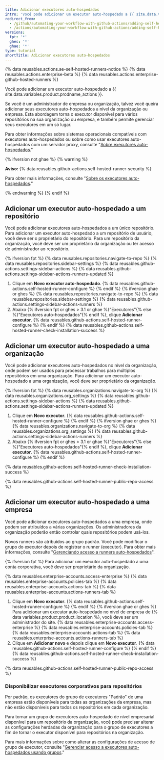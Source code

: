 ```yaml
---
title: Adicionar executores auto-hospedados
intro: 'Você pode adicionar um executor auto-hospedado a {{ site.data.variables.product.prodname_actions }}.'
redirect_from:
  - /github/automating-your-workflow-with-github-actions/adding-self-hosted-runners
  - /actions/automating-your-workflow-with-github-actions/adding-self-hosted-runners
versions:
  fpt: '*'
  ghes: '*'
  ghae: '*'
type: tutorial
shortTitle: Adicionar executores auto-hospedados
---
```


{% data reusables.actions.ae-self-hosted-runners-notice %}
{% data reusables.actions.enterprise-beta %}
{% data reusables.actions.enterprise-github-hosted-runners %}

Você pode adicionar um executor auto-hospedado a {{ site.data.variables.product.prodname_actions }}.

Se você é um administrador de empresa ou organização, talvez você queira adicionar seus executores auto-hospedados a nível da organização ou empresa. Esta abordagem torna o executor disponível para vários repositórios na sua organização ou empresa, e também permite gerenciar seus executores em um só lugar.

Para obter informações sobre sistemas operacionais compatíveis com executores auto-hospedados ou sobre como usar executores auto-hospedados com um servidor proxy, consulte "[Sobre executores auto-hospedados](/github/automating-your-workflow-with-github-actions/about-self-hosted-runners)."

{% ifversion not ghae %}
{% warning %}

**Aviso:** {% data reusables.github-actions.self-hosted-runner-security %}

Para obter mais informações, consulte "[Sobre os executores auto-hospedados](/github/automating-your-workflow-with-github-actions/about-self-hosted-runners#self-hosted-runner-security-with-public-repositories)."

{% endwarning %}
{% endif %}

## Adicionar um executor auto-hospedado a um repositório

Você pode adicionar executores auto-hospedados a um único repositório. Para adicionar um executor auto-hospedado a um repositório de usuário, você deve ser o proprietário do repositório. Para um repositório da organização, você deve ser um proprietário da organização ou ter acesso de administrador ao repositório.

{% ifversion fpt %}
{% data reusables.repositories.navigate-to-repo %}
{% data reusables.repositories.sidebar-settings %}
{% data reusables.github-actions.settings-sidebar-actions %}
{% data reusables.github-actions.settings-sidebar-actions-runners-updated %}
1. Clique em **Novo executor auto-hospedado**.
{% data reusables.github-actions.self-hosted-runner-configure %}
{% endif %}
{% ifversion ghae or ghes %}
{% data reusables.repositories.navigate-to-repo %}
{% data reusables.repositories.sidebar-settings %}
{% data reusables.github-actions.settings-sidebar-actions-runners %}
1. Abaixo
{% ifversion fpt or ghes > 3.1 or ghae %}"Executores"{% else %}"Executores auto-hospedados"{% endif %}, clique **Adicionar executor**.
{% data reusables.github-actions.self-hosted-runner-configure %}
{% endif %}
{% data reusables.github-actions.self-hosted-runner-check-installation-success %}

## Adicionar um executor auto-hospedado a uma organização

Você pode adicionar executores auto-hospedados no nível da organização, onde podem ser usados para processar trabalhos para múltiplos repositórios em uma organização. Para adicionar um executor auto-hospedado a uma organização, você deve ser proprietário da organização.

{% ifversion fpt %}
{% data reusables.organizations.navigate-to-org %}
{% data reusables.organizations.org_settings %}
{% data reusables.github-actions.settings-sidebar-actions %}
{% data reusables.github-actions.settings-sidebar-actions-runners-updated %}
1. Clique em **Novo executor**.
{% data reusables.github-actions.self-hosted-runner-configure %}
{% endif %}
{% ifversion ghae or ghes %}
{% data reusables.organizations.navigate-to-org %}
{% data reusables.organizations.org_settings %}
{% data reusables.github-actions.settings-sidebar-actions-runners %}
1. Abaixo
{% ifversion fpt or ghes > 3.1 or ghae %}"Executores"{% else %}"Executores auto-hospedados"{% endif %}, clique **Adicionar executor**.
{% data reusables.github-actions.self-hosted-runner-configure %}
{% endif %}

{% data reusables.github-actions.self-hosted-runner-check-installation-success %}

{% data reusables.github-actions.self-hosted-runner-public-repo-access %}

## Adicionar um executor auto-hospedado a uma empresa

Você pode adicionar executores auto-hospedados a uma empresa, onde podem ser atribuídos a várias organizações. Os administradores da organização poderão então controlar quais repositórios podem usá-los.

Novos runners são atribuídos ao grupo padrão. Você pode modificar o grupo do executor depois de registrar o runner (executor). Para obter mais informações, consulte "[Gerenciando acesso a runners auto-hospedados](/actions/hosting-your-own-runners/managing-access-to-self-hosted-runners-using-groups#moving-a-self-hosted-runner-to-a-group)".

{% ifversion fpt %}
Para adicionar um executor auto-hospedado a uma conta corporativa, você deve ser proprietário da organização.

{% data reusables.enterprise-accounts.access-enterprise %}
{% data reusables.enterprise-accounts.policies-tab %}
{% data reusables.enterprise-accounts.actions-tab %}
{% data reusables.enterprise-accounts.actions-runners-tab %}
1. Clique em **Novo executor**.
{% data reusables.github-actions.self-hosted-runner-configure %}
{% endif %}
{% ifversion ghae or ghes %}
Para adicionar um executor auto-hospedado no nível de empresa de
{% data variables.product.product_location %}, você deve ser um administrador do site.
{% data reusables.enterprise-accounts.access-enterprise %}
{% data reusables.enterprise-accounts.policies-tab %}
{% data reusables.enterprise-accounts.actions-tab %}
{% data reusables.enterprise-accounts.actions-runners-tab %}
1. Clique em **Adicionar novo** e depois clique em **Novo executor**.
{% data reusables.github-actions.self-hosted-runner-configure %}
{% endif %}
{% data reusables.github-actions.self-hosted-runner-check-installation-success %}

{% data reusables.github-actions.self-hosted-runner-public-repo-access %}

### Disponibilizar executores corporativos para repositórios

Por padrão, os executores do grupo de executores "Padrão" de uma empresa estão disponíveis para todas as organizações da empresa, mas não estão disponíveis para todos os repositórios em cada organização.

Para tornar um grupo de executores auto-hospedado de nível empresarial disponível para um repositório da organização, você pode precisar alterar as configurações herdadas da organização para o grupo de executores a fim de tornar o executor disponível para repositórios na organização.

Para mais informações sobre como alterar as configurações de acesso de grupo de executor, consulte "[Gerenciar acesso a executores auto-hospedados usando grupos](/actions/hosting-your-own-runners/managing-access-to-self-hosted-runners-using-groups#changing-the-access-policy-of-a-self-hosted-runner-group)."
